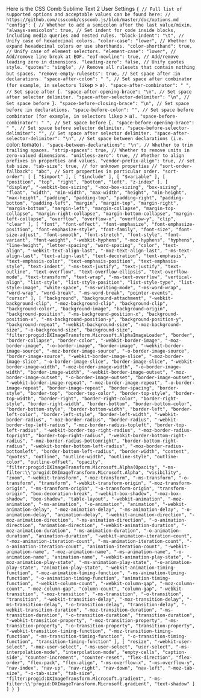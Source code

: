 Here is the CSS Comb Sublime Text 2 User Settings
`{
    // Full list of supported options and acceptable values can be found here:
    // https://github.com/csscomb/csscomb.js/blob/master/doc/options.md
    "config": {
        // Whether to add a semicolon after the last value/mixin.
        "always-semicolon": true,
        // Set indent for code inside blocks, including media queries and nested rules.
        "block-indent": "\t",
        // Unify case of hexadecimal colors.
        "color-case": "lower",
        // Whether to expand hexadecimal colors or use shorthands.
        "color-shorthand": true,
        // Unify case of element selectors.
        "element-case": "lower",
        // Add/remove line break at EOF.
        "eof-newline": true,
        // Add/remove leading zero in dimensions.
        "leading-zero": false,
        // Unify quotes style.
        "quotes": "single",
        // Remove all rulesets that contain nothing but spaces.
        "remove-empty-rulesets": true,
        // Set space after `:` in declarations.
        "space-after-colon": " ",
        // Set space after combinator (for example, in selectors like `p > a`).
        "space-after-combinator": " ",
        // Set space after `{`.
        "space-after-opening-brace": "\n",
        // Set space after selector delimiter.
        "space-after-selector-delimiter": "\n",
        // Set space before `}`.
        "space-before-closing-brace": "\n",
        // Set space before `:` in declarations.
        "space-before-colon": "",
        // Set space before combinator (for example, in selectors like `p > a`).
        "space-before-combinator": " ",
        // Set space before `{`.
        "space-before-opening-brace": " ",
        // Set space before selector delimiter.
        "space-before-selector-delimiter": "",
        // Set space after selector delimiter.
        "space-after-selector-delimiter": "\n",
        // Set space between declarations (i.e. `color: tomato`).
        "space-between-declarations": "\n",
        // Whether to trim trailing spaces.
        "strip-spaces": true,
        // Whether to remove units in zero-valued dimensions.
        "unitless-zero": true,
        // Whether to align prefixes in properties and values.
        "vendor-prefix-align": true,
        // set tab size.
        "tab-size": true,
        // for unknown properties
        // "sort-order-fallback": "abc",
        // Sort properties in particular order.
        "sort-order": [
            [
                "$import"
            ],
            [
                "$include"
            ],
            [
                "$variable"
            ],
            [
                "position",
                "top",
                "right",
                "bottom",
                "left",
                "z-index"
            ],
            [
                "display",
                "-webkit-box-sizing",
                "-moz-box-sizing",
                "box-sizing",
                "float",
                "width",
                "min-width",
                "max-width",
                "height",
                "min-height",
                "max-height",
                "padding",
                "padding-top",
                "padding-right",
                "padding-bottom",
                "padding-left",
                "margin",
                "margin-top",
                "margin-right",
                "margin-bottom",
                "margin-left",
                "margin-collapse",
                "margin-top-collapse",
                "margin-right-collapse",
                "margin-bottom-collapse",
                "margin-left-collapse",
                "overflow",
                "overflow-x",
                "overflow-y",
                "clip",
                "clear"
            ],
            [
                "font",
                "font-effect",
                "font-emphasize",
                "font-emphasize-position",
                "font-emphasize-style",
                "font-family",
                "font-size",
                "font-size-adjust",
                "font-smooth",
                "font-stretch",
                "font-style",
                "font-variant",
                "font-weight",
                "-webkit-hyphens",
                "-moz-hyphens",
                "hyphens",
                "line-height",
                "letter-spacing",
                "word-spacing",
                "color",
                "text-align",
                "-webkit-text-align-last",
                "-moz-text-align-last",
                "-ms-text-align-last",
                "text-align-last",
                "text-decoration",
                "text-emphasis",
                "text-emphasis-color",
                "text-emphasis-position",
                "text-emphasis-style",
                "text-indent",
                "-ms-text-justify",
                "text-justify",
                "text-outline",
                "text-overflow",
                "text-overflow-ellipsis",
                "text-overflow-mode",
                "text-transform",
                "text-wrap",
                "-ms-text-overflow",
                "vertical-align",
                "list-style",
                "list-style-position",
                "list-style-type",
                "list-style-image",
                "white-space",
                "-ms-writing-mode",
                "-ms-word-wrap",
                "word-wrap",
                "word-break",
                "-ms-word-break",
                "pointer-events",
                "cursor"
            ],
            [
                "background",
                "background-attachment",
                "-webkit-background-clip",
                "-moz-background-clip",
                "background-clip",
                "background-color",
                "background-image",
                "background-origin",
                "background-position",
                "-ms-background-position-x",
                "background-position-x",
                "-ms-background-position-y",
                "background-position-y",
                "background-repeat",
                "-webkit-background-size",
                "-moz-background-size",
                "-o-background-size",
                "background-size",
                "filter:progid:DXImageTransform.Microsoft.AlphaImageLoader",
                "border",
                "border-collapse",
                "border-color",
                "-webkit-border-image",
                "-moz-border-image",
                "-o-border-image",
                "border-image",
                "-webkit-border-image-source",
                "-moz-border-image-source",
                "-o-border-image-source",
                "border-image-source",
                "-webkit-border-image-slice",
                "-moz-border-image-slice",
                "-o-border-image-slice",
                "border-image-slice",
                "-webkit-border-image-width",
                "-moz-border-image-width",
                "-o-border-image-width",
                "border-image-width",
                "-webkit-border-image-outset",
                "-moz-border-image-outset",
                "-o-border-image-outset",
                "border-image-outset",
                "-webkit-border-image-repeat",
                "-moz-border-image-repeat",
                "-o-border-image-repeat",
                "border-image-repeat",
                "border-spacing",
                "border-style",
                "border-top",
                "border-top-color",
                "border-top-style",
                "border-top-width",
                "border-right",
                "border-right-color",
                "border-right-style",
                "border-right-width",
                "border-bottom",
                "border-bottom-color",
                "border-bottom-style",
                "border-bottom-width",
                "border-left",
                "border-left-color",
                "border-left-style",
                "border-left-width",
                "-webkit-border-radius",
                "-moz-border-radius",
                "border-radius",
                "-webkit-border-top-left-radius",
                "-moz-border-radius-topleft",
                "border-top-left-radius",
                "-webkit-border-top-right-radius",
                "-moz-border-radius-topright",
                "border-top-right-radius",
                "-webkit-border-bottom-right-radius",
                "-moz-border-radius-bottomright",
                "border-bottom-right-radius",
                "-webkit-border-bottom-left-radius",
                "-moz-border-radius-bottomleft",
                "border-bottom-left-radius",
                "border-width",
                "content",
                "quotes",
                "outline",
                "outline-width",
                "outline-style",
                "outline-color",
                "outline-offset",
                "opacity",
                "filter:progid:DXImageTransform.Microsoft.Alpha(Opacity",
                "-ms-filter:\\'progid:DXImageTransform.Microsoft.Alpha",
                "visibility",
                "zoom",
                "-webkit-transform",
                "-moz-transform",
                "-ms-transform",
                "-o-transform",
                "transform",
                "-webkit-transform-origin",
                "-moz-transform-origin",
                "-ms-transform-origin",
                "-o-transform-origin",
                "transform-origin",
                "box-decoration-break",
                "-webkit-box-shadow",
                "-moz-box-shadow",
                "box-shadow",
                "table-layout",
                "-webkit-animation",
                "-moz-animation",
                "-ms-animation",
                "-o-animation",
                "animation",
                "-webkit-animation-delay",
                "-moz-animation-delay",
                "-ms-animation-delay",
                "-o-animation-delay",
                "animation-delay",
                "-webkit-animation-direction",
                "-moz-animation-direction",
                "-ms-animation-direction",
                "-o-animation-direction",
                "animation-direction",
                "-webkit-animation-duration",
                "-moz-animation-duration",
                "-ms-animation-duration",
                "-o-animation-duration",
                "animation-duration",
                "-webkit-animation-iteration-count",
                "-moz-animation-iteration-count",
                "-ms-animation-iteration-count",
                "-o-animation-iteration-count",
                "animation-iteration-count",
                "-webkit-animation-name",
                "-moz-animation-name",
                "-ms-animation-name",
                "-o-animation-name",
                "animation-name",
                "-webkit-animation-play-state",
                "-moz-animation-play-state",
                "-ms-animation-play-state",
                "-o-animation-play-state",
                "animation-play-state",
                "-webkit-animation-timing-function",
                "-moz-animation-timing-function",
                "-ms-animation-timing-function",
                "-o-animation-timing-function",
                "animation-timing-function",
                "-webkit-column-count",
                "-webkit-column-gap",
                "-moz-column-count",
                "-moz-column-gap",
                "column-count",
                "column-gap",
                "-webkit-transition",
                "-moz-transition",
                "-ms-transition",
                "-o-transition",
                "transition",
                "-webkit-transition-delay",
                "-moz-transition-delay",
                "-ms-transition-delay",
                "-o-transition-delay",
                "transition-delay",
                "-webkit-transition-duration",
                "-moz-transition-duration",
                "-ms-transition-duration",
                "-o-transition-duration",
                "transition-duration",
                "-webkit-transition-property",
                "-moz-transition-property",
                "-ms-transition-property",
                "-o-transition-property",
                "transition-property",
                "-webkit-transition-timing-function",
                "-moz-transition-timing-function",
                "-ms-transition-timing-function",
                "-o-transition-timing-function",
                "transition-timing-function"
            ],
            [
                "resize",
                "-webkit-user-select",
                "-moz-user-select",
                "-ms-user-select",
                "user-select",
                "-ms-interpolation-mode",
                "interpolation-mode",
                "empty-cells",
                "caption-side",
                "counter-increment",
                "counter-reset",
                "flex-direction",
                "flex-order",
                "flex-pack",
                "flex-align",
                "-ms-overflow-x",
                "-ms-overflow-y",
                "nav-index",
                "nav-up",
                "nav-right",
                "nav-down",
                "nav-left",
                "-moz-tab-size",
                "-o-tab-size",
                "tab-size",
                "filter:progid:DXImageTransform.Microsoft.gradient",
                "-ms-filter:\\'progid:DXImageTransform.Microsoft.gradient",
                "text-shadow"
            ]
        ]
    }
}
`